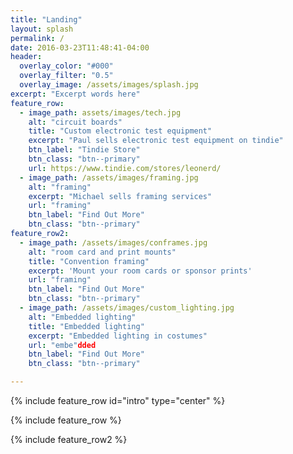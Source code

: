 ```yaml
---
title: "Landing"
layout: splash
permalink: /
date: 2016-03-23T11:48:41-04:00
header:
  overlay_color: "#000"
  overlay_filter: "0.5"
  overlay_image: /assets/images/splash.jpg
excerpt: "Excerpt words here"
feature_row:
  - image_path: assets/images/tech.jpg
    alt: "circuit boards"
    title: "Custom electronic test equipment"
    excerpt: "Paul sells electronic test equipment on tindie"
    btn_label: "Tindie Store"
    btn_class: "btn--primary"
    url: https://www.tindie.com/stores/leonerd/
  - image_path: /assets/images/framing.jpg
    alt: "framing"
    excerpt: "Michael sells framing services"
    url: "framing"
    btn_label: "Find Out More"
    btn_class: "btn--primary"
feature_row2:
  - image_path: /assets/images/conframes.jpg
    alt: "room card and print mounts"
    title: "Convention framing"
    excerpt: 'Mount your room cards or sponsor prints'
    url: "framing"
    btn_label: "Find Out More"
    btn_class: "btn--primary"
  - image_path: /assets/images/custom_lighting.jpg
    alt: "Embedded lighting"
    title: "Embedded lighting"
    excerpt: "Embedded lighting in costumes"
    url: "embe"dded
    btn_label: "Find Out More"
    btn_class: "btn--primary"

---
```


{% include feature_row id="intro" type="center" %}

{% include feature_row %}

{% include feature_row2 %}
